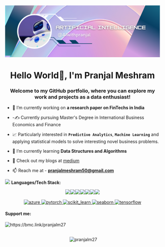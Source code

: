 ![logo](https://github.com/pranjalm27/pranjalm27/blob/main/banner.png)
<h1 align="center">Hello World👋, I'm Pranjal Meshram</h1>
<h3 align="center">Welcome to my GitHub portfolio, where you can explore my work and projects as a data enthusiast!</h3>


- 🔭 I’m currently working on **a research paper on FinTechs in India**

- -✍️ Currently pursuing Master's Degree in International Business Economics and Finance

- 📈 Particularly interested in **`Predictive Analytics`**, **`Machine Learning`** and applying statistical models to solve interesting novel business problems.

- 🌱 I’m currently learning **Data Structures and Algorithms**

- 📝 Check out my blogs at [medium](https://medium.com/@AIwithpranjal)

- 📫 Reach me at - **pranjalmeshram50@gmail.com**



<img src="https://media.giphy.com/media/WUlplcMpOCEmTGBtBW/giphy.gif" width="30"> **Languages/Tech Stack:** 

<p align="center"> <img src="https://img.shields.io/badge/Python-3776AB?style=for-the-badge&logo=python&logoColor=white"><img src="https://img.shields.io/badge/MySQL-07405E?style=for-the-badge&logo=sqlite&logoColor=white"><img src="https://img.shields.io/badge/Tableau-2CA5E0?style=for-the-badge&logo=docker&logoColor=white"><img src="https://img.shields.io/badge/Jupyter-F37626.svg?&style=for-the-badge&logo=Jupyter&logoColor=white"><img src="https://img.shields.io/badge/SPSS-000000?style=for-the-badge&logo=spss&logoColor=white"><img src="https://img.shields.io/badge/PowerBI-F2C811?style=for-the-badge&logo=Power%20BI&logoColor=white"><img src="https://img.shields.io/badge/R-276DC3?style=for-the-badge&logo=r&logoColor=white"> 
<p align="center"> <a href="https://azure.microsoft.com/en-in/" target="_blank" rel="noreferrer"> <img src="https://www.vectorlogo.zone/logos/microsoft_azure/microsoft_azure-icon.svg" alt="azure" width="40" height="40"/> </a> <a href="https://pytorch.org/" target="_blank" rel="noreferrer"> <img src="https://www.vectorlogo.zone/logos/pytorch/pytorch-icon.svg" alt="pytorch" width="40" height="40"/> </a> <a href="https://scikit-learn.org/" target="_blank" rel="noreferrer"> <img src="https://upload.wikimedia.org/wikipedia/commons/0/05/Scikit_learn_logo_small.svg" alt="scikit_learn" width="40" height="40"/> </a> <a href="https://seaborn.pydata.org/" target="_blank" rel="noreferrer"> <img src="https://seaborn.pydata.org/_images/logo-mark-lightbg.svg" alt="seaborn" width="40" height="40"/> </a> <a href="https://www.tensorflow.org" target="_blank" rel="noreferrer"> <img src="https://www.vectorlogo.zone/logos/tensorflow/tensorflow-icon.svg" alt="tensorflow" width="40" height="40"/> </a> </p>

<h4 align="left">Support me:</h4>
<p><a href="https://www.buymeacoffee.com/https://bmc.link/pranjalm27"> <img align="left" src="https://cdn.buymeacoffee.com/buttons/v2/default-yellow.png" height="50" width="210" alt="https://bmc.link/pranjalm27" /></a></p><br><br>



<p>&nbsp;<img align="left" src="https://github-readme-stats.vercel.app/api?username=pranjalm27&show_icons=true&locale=en" alt="pranjalm27" /></p>
